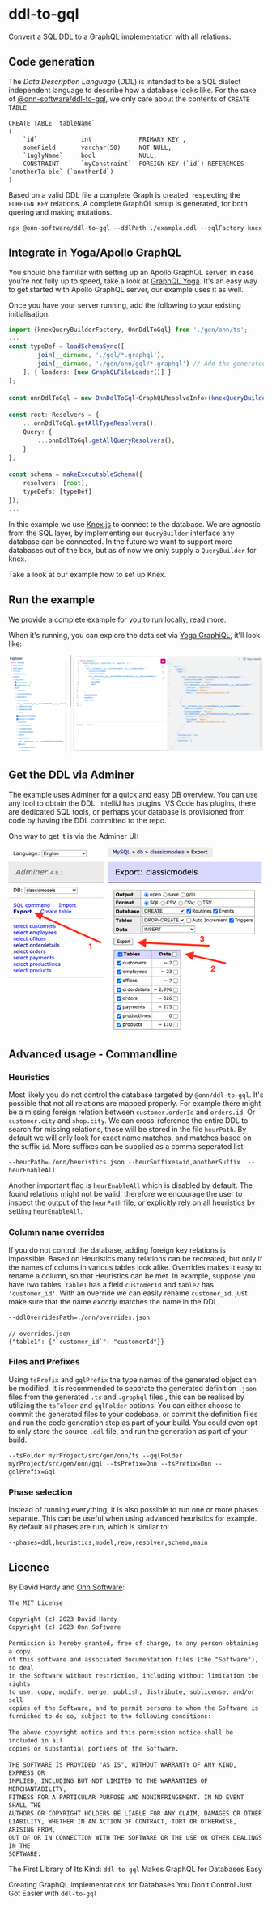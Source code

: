 # ddl-to-gql
Convert a SQL DDL to a GraphQL implementation with all relations.

## Code generation

The _Data Description Language_ (DDL) is intended to be a SQL dialect independent language to describe how a database looks like.
For the sake of [@onn-software/ddl-to-gql](https://www.npmjs.com/package/@onn-software/ddl-to-gql), we only care about the contents of `CREATE TABLE`

```mysql
CREATE TABLE `tableName`
(
    `id`            int             PRIMARY KEY ,
    someField       varchar(50)     NOT NULL,
    `1uglyName`     bool            NULL,
    CONSTRAINT      `myConstraint`  FOREIGN KEY (`id`) REFERENCES `anotherTa ble` (`anotherId`)
)
```

Based on a valid DDL file a complete Graph is created, respecting the `FOREIGN KEY` relations. 
A complete GraphQL setup is generated, for both quering and making mutations.

```npm
npx @onn-software/ddl-to-gql --ddlPath ./example.ddl --sqlFactory knex
```

## Integrate in Yoga/Apollo GraphQL
You should bhe familiar with setting up an Apollo GraphQL server, in case you're not fully up to speed, take a look at [GraphQL Yoga](https://the-guild.dev/graphql/yoga-server). 
It's an easy way to get started with Apollo GraphQL server, our example uses it as well. 

Once you have your server running, add the following to your existing initialisation.

```typescript
import {knexQueryBuilderFactory, OnnDdlToGql} from './gen/onn/ts';
...
const typeDef = loadSchemaSync([ 
        join(__dirname, './gql/*.graphql'), 
        join(__dirname, './gen/onn/gql/*.graphql') // Add the generated .graphql to your initalization
    ], { loaders: [new GraphQLFileLoader()] }
);

const onnDdlToGql = new OnnDdlToGql<GraphQLResolveInfo>(knexQueryBuilderFactory(knex(config)));

const root: Resolvers = {
    ...onnDdlToGql.getAllTypeResolvers(),
    Query: {
        ...onnDdlToGql.getAllQueryResolvers(),
    }
};

const schema = makeExecutableSchema({
    resolvers: [root],
    typeDefs: [typeDef]
});
...
```

In this example we use [Knex.js](https://knexjs.org/) to connect to the database. 
We are agnostic from the SQL layer, by implementing our `QueryBuilder` interface any database can be connected.
In the future we want to support more databases out of the box, but as of now we only supply a `QueryBuilder` for knex.

Take a look at our example how to set up Knex.

## Run the example

We provide a complete example for you to run locally, [read more](https://github.com/onn-software/ddl-to-gql/tree/main/example).

When it's running, you can explore the data set via [Yoga GraphiQL](http://localhost:4000/graphql), it'll look like:

![ExampleResult](ExampleResult.png)

## Get the DDL via Adminer

The example uses Adminer for a quick and easy DB overview. You can use any tool to obtain the DDL, IntelliJ has plugins ,VS Code has plugins, there are dedicated SQL tools, or perhaps your database is provisioned from code by having the DDL committed to the repo.

One way to get it is via the Adminer UI:

![How to DDL](AdminerDDL.png)

## Advanced usage - Commandline

### Heuristics

Most likely you do not control the database targeted by `@onn/ddl-to-gql`. It's possible that not all relations are mapped properly.
For example there might be a missing foreign relation between `customer.orderId` and `orders.id`. Or `customer.city` and `shop.city`.
We can cross-reference the entire DDL to search for missing relations, these will be stored in the file `heurPath`. 
By default we will only look for exact name matches, and matches based on the suffix `id`. 
More suffixes can be supplied as a comma seperated list.

```
--heurPath=./onn/heuristics.json --heurSuffixes=id,anotherSuffix  --heurEnableAll
```

Another important flag is `heurEnableAll` which is disabled by default. The found relations might not be valid, 
therefore we encourage the user to inspect the output of the `heurPath` file, or explicitly rely on all heuristics by setting `heurEnableAll`.

### Column name overrides

If you do not control the database, adding foreign key relations is impossible. Based on Heuristics many relations can be recreated, 
but only if the names of colums in various tables look alike. Overrides makes it easy to rename a column, so that Heuristics can be met.
In example, suppose you have two tables, `table1` has a field `customerId` and `table2` has `'customer_id'`. 
With an override we can easily rename `customer_id`, just make sure that the name _exactly_ matches the name in the DDL.

```
--ddlOverridesPath=./onn/overrides.json

// overrides.json
{"table1": {"`customer_id`": "customerId"}}
```

### Files and Prefixes

Using `tsPrefix` and `gqlPrefix` the type names of the generated object can be modified. 
It is recommended to separate the generated definition `.json` files from the generated `.ts` and `.graphql` files
, this can be realised by utilizing the `tsFolder` and `gqlFolder` options.
You can either choose to commit the generated files to your codebase, or commit the definition files and run the code
generation step as part of your build. You could even opt to only store the source `.ddl` file, and run the generation
as part of your build.

```
--tsFolder myrProject/src/gen/onn/ts --gqlFolder myrProject/src/gen/onn/gql --tsPrefix=Onn --tsPrefix=Onn --gqlPrefix=Gql
```

### Phase selection

Instead of running everything, it is also possible to run one or more phases separate. 
This can be useful when using advanced heuristics for example. 
By default all phases are run, which is similar to: 

```
--phases=ddl,heuristics,model,repo,resolver,schema,main
```

## Licence

By David Hardy and [Onn Software](https://onn.software):

```
The MIT License

Copyright (c) 2023 David Hardy
Copyright (c) 2023 Onn Software

Permission is hereby granted, free of charge, to any person obtaining a copy
of this software and associated documentation files (the "Software"), to deal
in the Software without restriction, including without limitation the rights
to use, copy, modify, merge, publish, distribute, sublicense, and/or sell
copies of the Software, and to permit persons to whom the Software is
furnished to do so, subject to the following conditions:

The above copyright notice and this permission notice shall be included in all
copies or substantial portions of the Software.

THE SOFTWARE IS PROVIDED "AS IS", WITHOUT WARRANTY OF ANY KIND, EXPRESS OR
IMPLIED, INCLUDING BUT NOT LIMITED TO THE WARRANTIES OF MERCHANTABILITY,
FITNESS FOR A PARTICULAR PURPOSE AND NONINFRINGEMENT. IN NO EVENT SHALL THE
AUTHORS OR COPYRIGHT HOLDERS BE LIABLE FOR ANY CLAIM, DAMAGES OR OTHER
LIABILITY, WHETHER IN AN ACTION OF CONTRACT, TORT OR OTHERWISE, ARISING FROM,
OUT OF OR IN CONNECTION WITH THE SOFTWARE OR THE USE OR OTHER DEALINGS IN THE
SOFTWARE.
```

The First Library of Its Kind: `ddl-to-gql` Makes GraphQL for Databases Easy

Creating GraphQL implementations for Databases You Don’t Control Just Got Easier with `ddl-to-gql`
